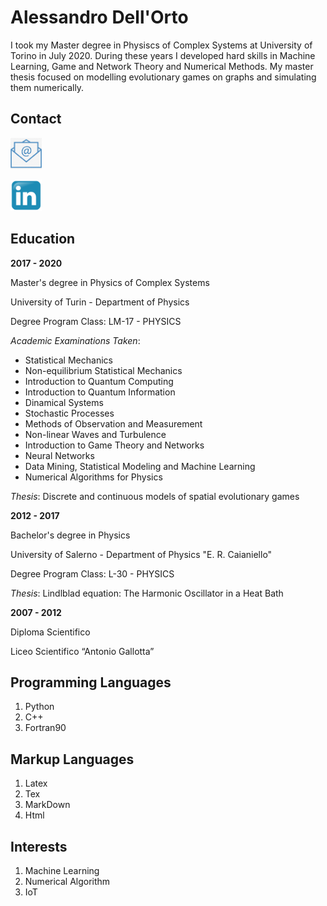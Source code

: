 # Alessandro Dell'Orto

I took my Master degree in Physiscs of Complex Systems at University of Torino in July 2020. During these years I developed hard skills in Machine Learning, Game and Network Theory and Numerical Methods. My master thesis focused on modelling evolutionary games on graphs and simulating them numerically.

## Contact

[<img src=/assets/email.png width="50" height="50">](mailto:alessandro.dellor@edu.unito.it)

[<img src=/assets/linkedin.png width="50" height="50">](linkedin.com/in/alessandro-dell-orto-9100501b6) 

## Education

**2017 - 2020**

Master's degree in Physics of Complex Systems

University of Turin - Department of Physics

Degree Program Class: LM-17 - PHYSICS

_Academic Examinations Taken_:
- Statistical Mechanics
- Non-equilibrium Statistical Mechanics
- Introduction to Quantum Computing
- Introduction to Quantum Information
- Dinamical Systems
- Stochastic Processes
- Methods of Observation and Measurement
- Non-linear Waves and Turbulence
- Introduction to Game Theory and Networks
- Neural Networks
- Data Mining, Statistical Modeling and Machine Learning
- Numerical Algorithms for Physics

_Thesis_: Discrete and continuous models of spatial evolutionary games

**2012 - 2017**

Bachelor's degree in Physics

University of Salerno - Department of Physics "E. R. Caianiello"

Degree Program Class: L-30 - PHYSICS

_Thesis_: Lindlblad equation: The Harmonic Oscillator in a Heat Bath

**2007 - 2012**

Diploma Scientifico

Liceo Scientifico “Antonio Gallotta”


## Programming Languages

1. Python
2. C++
3. Fortran90

## Markup Languages

1. Latex
2. Tex
3. MarkDown
4. Html

## Interests

1. Machine Learning 
2. Numerical Algorithm 
3. IoT

